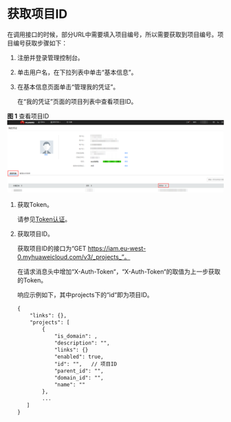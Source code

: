 # 获取项目ID<a name="cci_02_1001"></a>

在调用接口的时候，部分URL中需要填入项目编号，所以需要获取到项目编号。项目编号获取步骤如下：

1.  注册并登录管理控制台。
2.  单击用户名，在下拉列表中单击“基本信息”。
3.  在基本信息页面单击“管理我的凭证”。

    在“我的凭证”页面的项目列表中查看项目ID。


**图 1**  查看项目ID<a name="fig48412424201120"></a>  
![](figures/查看项目ID.png "查看项目ID")

1.  获取Token。

    请参见[Token认证](认证鉴权.md#section2417768214391)。

2.  获取项目ID。

    获取项目ID的接口为“GET https://iam.eu-west-0.myhuaweicloud.com/v3/_projects_”。

    在请求消息头中增加“X-Auth-Token“，“X-Auth-Token“的取值为上一步获取的Token。

    响应示例如下，其中projects下的“id“即为项目ID。

    ```
    {
        "links": {},
        "projects": [
            {
                "is_domain": ,
                "description": "",
                "links": {}
                "enabled": true,
                "id": "",   // 项目ID
                "parent_id": "",
                "domain_id": "",
                "name": ""
            },
            ...
       ]
    }
    ```


